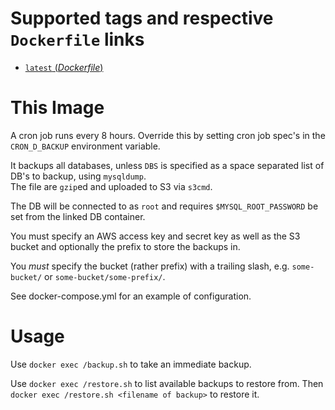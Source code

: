 # Supported tags and respective `Dockerfile` links

- [`latest` (*Dockerfile*)](https://github.com/nickbreen/docker-mysql-backup-cron/blob/master/Dockerfile)

# This Image

A cron job runs every 8 hours.  Override this by setting cron job spec's in
the ```CRON_D_BACKUP``` environment variable.

It backups all databases, unless ```DBS```
is specified as a space separated list of DB's to backup, using ```mysqldump```.  
The file are ```gzip```ed and uploaded to S3 via ```s3cmd```.

The DB will be connected to as ```root``` and requires ```$MYSQL_ROOT_PASSWORD```
be set from the linked DB container.

You must specify an AWS access key and secret key as well as the S3 bucket and
optionally the prefix to store the backups in.

You *must* specify the bucket (rather prefix) with a trailing slash,
e.g. ```some-bucket/``` or ```some-bucket/some-prefix/```.

See docker-compose.yml for an example of configuration.

# Usage

Use ```docker exec /backup.sh``` to take an immediate backup.

Use ```docker exec /restore.sh``` to list available backups to restore
from. Then ```docker exec /restore.sh <filename of backup>``` to
restore it.
